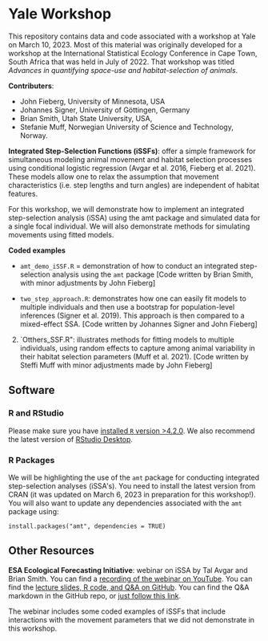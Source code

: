 # Yale Workshop
This repository contains data and code associated with a workshop at Yale on March 10, 2023. Most of this material was originally developed for a workshop at the International Statistical Ecology Conference in Cape Town, South Africa that was held in July of 2022. That workshop was titled *Advances in quantifying space-use and habitat-selection of animals*.

**Contributers**: 

- John Fieberg, University of Minnesota, USA 
- Johannes Signer, University of Göttingen, Germany
- Brian Smith, Utah State University, USA, 
- Stefanie Muff, Norwegian University of Science and Technology, Norway.
 
**Integrated Step-Selection Functions (iSSFs)**: offer a simple framework for simultaneous modeling animal movement and habitat selection processes using conditional logistic regression (Avgar et al. 2016, Fieberg et al. 2021). These models allow one to relax the assumption that movement characteristics (i.e. step lengths and turn angles) are independent of habitat features.
 

For this workshop, we will demonstrate how to implement an integrated step-selection analysis (iSSA) using the amt package and simulated data for a single focal individual.  We will also demonstrate methods for simulating movements using fitted models.  

**Coded examples**

- `amt_demo_iSSF.R` = demonstration of how to conduct an integrated step-selection analysis using the `amt` package [Code written by Brian Smith, with minor adjustments by John Fieberg]

- `two_step_approach.R`: demonstrates how one can easily fit models to multiple individuals and then use a bootstrap for population-level inferences (Signer et al. 2019).  This approach is then compared to a mixed-effect SSA. [Code written by Johannes Signer and John Fieberg]

2. `Otthers_SSF.R": illustrates methods for fitting models to multiple individuals, using random effects to capture among animal variability in their habitat selection parameters (Muff et al. 2021). [Code written by Steffi Muff with minor adjustments made by John Fieberg]
 
  
## Software

### R and RStudio

Please make sure you have [installed `R` version >4.2.0](https://cran.r-project.org/). We also recommend the latest version of [RStudio Desktop](https://www.rstudio.com/products/rstudio/download/). 

<!---
To build packages from source, you will need additional build tools; see details [here for Windows](https://cran.r-project.org/bin/windows/Rtools/) or [here for macOS](https://mac.r-project.org/tools/). 

*Note* that if you are upgrading to R 4.2 from a previous version on Windows, you will need RTools 4.2 as well. Your previous RTools installation will not be sufficient.
--->

### R Packages
<!---
*The script* `packages.R` *in this repository can help you install and/or update the packages required for this workshop.*
--->

We will be highlighting the use of the `amt` package for conducting integrated step-selection analyses (iSSA's). You need to install the latest version from CRAN (it was updated on March 6, 2023 in preparation for this workshop!). You will also want to update any dependencies associated with the `amt` package using:

`install.packages("amt", dependencies = TRUE)`

<!---
We will be using several other packages during the workshop. You can install (or update) all of them by running the code in `packages.R`. We strongly recommend that you upgrade to the most up-to-date versions of all these packages.
--->
  
 
## Other Resources

 
**ESA Ecological Forecasting Initiative**: webinar on iSSA by Tal Avgar and Brian Smith. You can find a [recording of the webinar on YouTube](https://youtu.be/jiY9N-TNRjs). You can find the [lecture slides, R code, and Q&A on GitHub](https://github.com/eco4cast/Statistical-Methods-Seminar-Series/tree/main/avgar-smith_issa). You can find the Q&A markdown in the GitHub repo, or [just follow this link](https://github.com/eco4cast/Statistical-Methods-Seminar-Series/blob/main/avgar-smith_issa/Q_and_A.md).

The webinar includes some coded examples of iSSFs that include interactions with the movement parameters that we did not demonstrate in this workshop.
 
